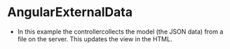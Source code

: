 # AngularExternalData
- In this example the controllercollects the model (the JSON data) from a file on the server. This updates the view in the HTML. 
